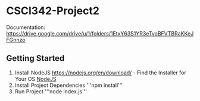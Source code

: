 # CSCI342-Project2


Documentation: https://drive.google.com/drive/u/1/folders/1EtxY63S1YR3eTvoBFVTBRaKKeJFGnnzo

## Getting Started

1. Install NodeJS
https://nodejs.org/en/download/ - Find the Installer for Your OS
[NodeJS](https://nodejs.org/en/download/)
2. Install Project Dependencies
'''npm install''' 
3. Run Project
'''node index.js'''
